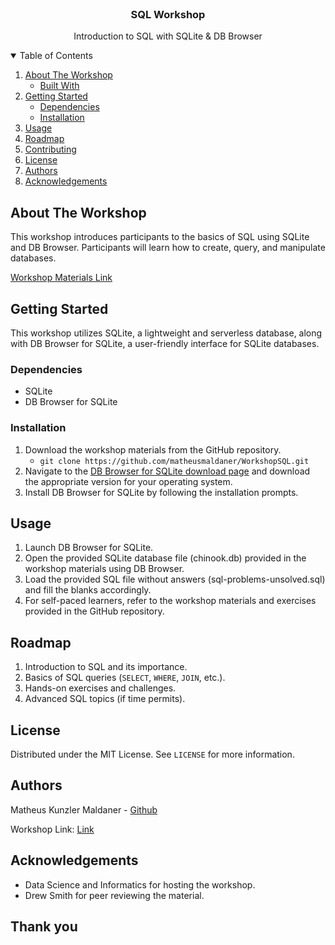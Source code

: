 

<!-- PROJECT LOGO -->
<br />
<p align="center">
  <h3 align="center">SQL Workshop</h3>

  <p align="center">
    Introduction to SQL with SQLite & DB Browser
  </p>
</p>

<!-- TABLE OF CONTENTS -->
<details open="open">
  <summary>Table of Contents</summary>
  <ol>
    <li>
      <a href="#about-the-workshop">About The Workshop</a>
      <ul>
        <li><a href="#built-with">Built With</a></li>
      </ul>
    </li>
    <li>
      <a href="#getting-started">Getting Started</a>
      <ul>
        <li><a href="#dependencies">Dependencies</a></li>
        <li><a href="#installation">Installation</a></li>
      </ul>
    </li>
    <li><a href="#usage">Usage</a></li>
    <li><a href="#roadmap">Roadmap</a></li>
    <li><a href="#contributing">Contributing</a></li>
    <li><a href="#license">License</a></li>
    <li><a href="#authors">Authors</a></li>
    <li><a href="#acknowledgements">Acknowledgements</a></li>
  </ol>
</details>

<!-- ABOUT THE WORKSHOP -->
## About The Workshop

This workshop introduces participants to the basics of SQL using SQLite and DB Browser. Participants will learn how to create, query, and manipulate databases.

[Workshop Materials Link](https://github.com/matheusmaldaner/WorkshopSQL)

<!-- GETTING STARTED -->
## Getting Started

This workshop utilizes SQLite, a lightweight and serverless database, along with DB Browser for SQLite, a user-friendly interface for SQLite databases.

### Dependencies

* SQLite
* DB Browser for SQLite

### Installation

1. Download the workshop materials from the GitHub repository.
   - `git clone https://github.com/matheusmaldaner/WorkshopSQL.git`
2. Navigate to the [DB Browser for SQLite download page](https://sqlitebrowser.org/dl/) and download the appropriate version for your operating system.
3. Install DB Browser for SQLite by following the installation prompts.

<!-- USAGE EXAMPLES -->
## Usage

1. Launch DB Browser for SQLite.
2. Open the provided SQLite database file (chinook.db) provided in the workshop materials using DB Browser.
3. Load the provided SQL file without answers (sql-problems-unsolved.sql) and fill the blanks accordingly.
4. For self-paced learners, refer to the workshop materials and exercises provided in the GitHub repository.

<!-- ROADMAP -->
## Roadmap

1. Introduction to SQL and its importance.
2. Basics of SQL queries (`SELECT`, `WHERE`, `JOIN`, etc.).
3. Hands-on exercises and challenges.
4. Advanced SQL topics (if time permits).

<!-- LICENSE -->
## License

Distributed under the MIT License. See `LICENSE` for more information.

<!-- Authors -->
## Authors

Matheus Kunzler Maldaner - [Github](https://github.com/matheusmaldaner)

Workshop Link: [Link](https://github.com/matheusmaldaner/WorkshopSQL)

<!-- ACKNOWLEDGEMENTS -->
## Acknowledgements

* Data Science and Informatics for hosting the workshop.
* Drew Smith for peer reviewing the material.

## Thank you
